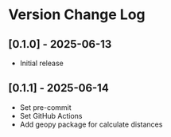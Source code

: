# Version Change Log

## [0.1.0] - 2025-06-13
- Initial release

## [0.1.1] - 2025-06-14
- Set pre-commit
- Set GitHub Actions
- Add geopy package for calculate distances
